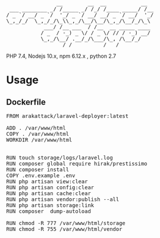 <pre>
                __        __  __           __  
 ___ ________ _/ /_____ _/ /_/ /____ _____/ /__
/ _ `/ __/ _ `/  '_/ _ `/ __/ __/ _ `/ __/  '_/
\_,_/_/  \_,_/_/\_\\_,_/\__/\__/\_,_/\__/_/\_\ 
            ___/ /__ ___  / /__  __ _____ ____ 
           / _  / -_) _ \/ / _ \/ // / -_) __/ 
           \_,_/\__/ .__/_/\___/\_, /\__/_/    
                  /_/          /___/           
</pre>

PHP 7.4, Nodejs 10.x, npm 6.12.x , python 2.7

# Usage

## Dockerfile
<pre>
FROM arakattack/laravel-deployer:latest

ADD . /var/www/html
COPY . /var/www/html
WORKDIR /var/www/html


RUN touch storage/logs/laravel.log
RUN composer global require hirak/prestissimo
RUN composer install
COPY .env.example .env
RUN php artisan view:clear
RUN php artisan config:clear
RUN php artisan cache:clear
RUN php artisan vendor:publish --all
RUN php artisan storage:link
RUN composer  dump-autoload

RUN chmod -R 777 /var/www/html/storage
RUN chmod -R 755 /var/www/html/vendor
</pre>
